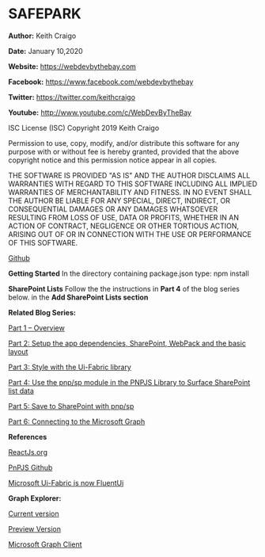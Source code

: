 # SAFEPARK

**Author:** Keith Craigo

**Date:** January 10,2020

**Website:** https://webdevbythebay.com

**Facebook:** https://www.facebook.com/webdevbythebay

**Twitter:** https://twitter.com/keithcraigo

**Youtube:** http://www.youtube.com/c/WebDevByTheBay

ISC License (ISC)
Copyright 2019 Keith Craigo

Permission to use, copy, modify, and/or distribute this software for any purpose with or without fee is hereby granted, provided that the above copyright notice and this permission notice appear in all copies.

THE SOFTWARE IS PROVIDED "AS IS" AND THE AUTHOR DISCLAIMS ALL WARRANTIES WITH REGARD TO THIS SOFTWARE INCLUDING ALL IMPLIED WARRANTIES OF MERCHANTABILITY AND FITNESS. IN NO EVENT SHALL THE AUTHOR BE LIABLE FOR ANY SPECIAL, DIRECT, INDIRECT, OR CONSEQUENTIAL DAMAGES OR ANY DAMAGES WHATSOEVER RESULTING FROM LOSS OF USE, DATA OR PROFITS, WHETHER IN AN ACTION OF CONTRACT, NEGLIGENCE OR OTHER TORTIOUS ACTION, ARISING OUT OF OR IN CONNECTION WITH THE USE OR PERFORMANCE OF THIS SOFTWARE.

[Github](https://github.com/kcraigo/SafePark)

**Getting Started**
In the directory containing package.json type: npm install

**SharePoint Lists**
Follow the the instructions in **Part 4** of the blog series below.
in the **Add SharePoint Lists section**

**Related Blog Series:**   

[Part 1 – Overview](https://webdevbythebay.com/creating-a-sharepoint-app-with-react-overview/) 

[Part 2: Setup the app dependencies, SharePoint, WebPack and the basic layout](https://webdevbythebay.com/create-a-sharepoint-app-with-react-setup/) 

[Part 3: Style with the Ui-Fabric library](https://webdevbythebay.com/create-a-sharepoint-app-with-react-styling/)

[Part 4: Use the pnp/sp module in the PNPJS Library to Surface SharePoint list data](https://webdevbythebay.com/create-a-sharepoint-app-with-react-surface-sharepoint-list-data-with-pnpjs/) 

[Part 5: Save to SharePoint with pnp/sp](https://webdevbythebay.com/create-a-sharepoint-app-with-react-save-to-sharepoint-with-pnp-sp/)

[Part 6: Connecting to the Microsoft Graph](https://webdevbythebay.com/create-a-sharepoint-app-with-react-connect-with-microsoft-graph/)

 
**References**

[ReactJs.org](https://reactjs.org/docs/create-a-new-react-app.html) 

[PnPJS Github](https://pnp.github.io/pnpjs/) 

[Microsoft Ui-Fabric is now FluentUi](https://developer.microsoft.com/en-us/fluentui#/) 


**Graph Explorer:**  

[Current version](https://aka.ms/ge) 

[Preview Version](https://developer.microsoft.com/en-us/graph) 

[Microsoft Graph Client](https://www.npmjs.com/package/@microsoft/microsoft-graph-client)

 
